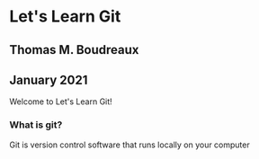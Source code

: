 # Let's Learn Git
## Thomas M. Boudreaux
## January 2021

Welcome to Let's  Learn Git!

<hline>

### What is git?
Git is version control software that runs locally on your computer
